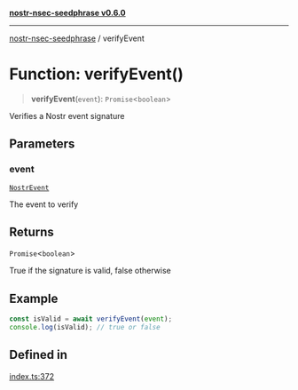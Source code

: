 [**nostr-nsec-seedphrase v0.6.0**](../README.md)

***

[nostr-nsec-seedphrase](../globals.md) / verifyEvent

# Function: verifyEvent()

> **verifyEvent**(`event`): `Promise`\<`boolean`\>

Verifies a Nostr event signature

## Parameters

### event

[`NostrEvent`](../interfaces/NostrEvent.md)

The event to verify

## Returns

`Promise`\<`boolean`\>

True if the signature is valid, false otherwise

## Example

```ts
const isValid = await verifyEvent(event);
console.log(isValid); // true or false
```

## Defined in

[index.ts:372](https://github.com/HumanjavaEnterprises/nostr-nsec-seedphrase/blob/885e04e5180059d4aa901af59d633038a53240cb/src/index.ts#L372)
